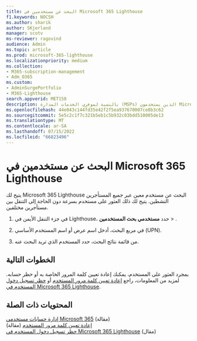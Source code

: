```yaml
---
title: البحث عن مستخدمين في Microsoft 365 Lighthouse
f1.keywords: NOCSH
ms.author: sharik
author: SKjerland
manager: scotv
ms-reviewer: ragovind
audience: Admin
ms.topic: article
ms.prod: microsoft-365-lighthouse
ms.localizationpriority: medium
ms.collection:
- M365-subscription-management
- Adm_O365
ms.custom:
- AdminSurgePortfolio
- M365-Lighthouse
search.appverid: MET150
description: بالنسبة لموفري الخدمات المدارة (MSPs) الذين يستخدمون Microsoft 365 Lighthouse، تعرف على كيفية البحث عن المستخدمين.
ms.openlocfilehash: 44e043c144fd35e42f2f5ea937670007ce8b3c62
ms.sourcegitcommit: 5e5c2c1f7c321b5eb1c5b932c03bdd510005de13
ms.translationtype: MT
ms.contentlocale: ar-SA
ms.lasthandoff: 07/15/2022
ms.locfileid: "66823496"
---
```

# <a name="search-for-users-in-microsoft-365-lighthouse"></a>البحث عن مستخدمين في Microsoft 365 Lighthouse

يتيح لك Microsoft 365 Lighthouse البحث عن مستخدم معين عبر جميع المستأجرين النشطين. يتيح لك ذلك العثور على مستخدم بسرعة دون الحاجة إلى التنقل بين مستأجرين مختلفين.

1. في جزء التنقل الأيمن في Lighthouse، حدد **مستخدمي بحث المستخدمين** > .

2. في مربع البحث، أدخل اسم عرض أو اسم المستخدم الأساسي (UPN).

3. من قائمة نتائج البحث، حدد المستخدم الذي تريد البحث عنه.

## <a name="next-steps"></a>الخطوات التالية

بمجرد العثور على المستخدم، يمكنك إعادة تعيين كلمة المرور الخاصة به أو حظر حسابه. لمزيد من المعلومات، راجع [إعادة تعيين كلمة مرور المستخدم](m365-lighthouse-reset-user-password.md) أو [حظر تسجيل دخول المستخدم في Microsoft 365 Lighthouse](m365-lighthouse-block-user-signin.md).

## <a name="related-content"></a>المحتويات ذات الصلة

[إدارة حسابات مستخدمي Microsoft 365](../enterprise/manage-microsoft-365-accounts.md) (مقالة)\
[إعادة تعيين كلمة مرور المستخدم](m365-lighthouse-reset-user-password.md) (مقالة)\
[حظر تسجيل دخول المستخدم في Microsoft 365 Lighthouse](m365-lighthouse-block-user-signin.md) (مقال)
